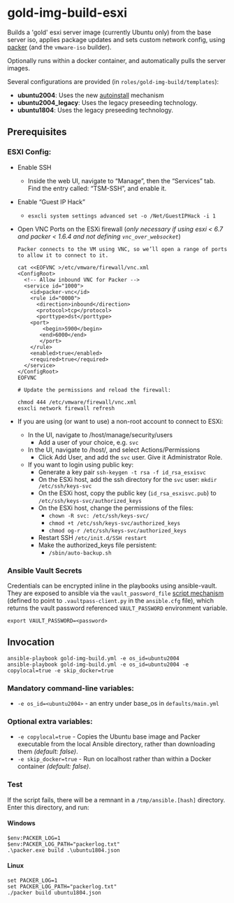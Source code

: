 # gold-img-build-esxi
Builds a 'gold' esxi server image (currently Ubuntu only) from the base server iso, applies package updates and sets custom network config, using [packer](https://www.packer.io/) (and the `vmware-iso` builder).

Optionally runs within a docker container, and automatically pulls the server images.

Several configurations are provided (in `roles/gold-img-build/templates`):
+ **ubuntu2004**:  Uses the new [autoinstall](https://ubuntu.com/server/docs/install/autoinstall-reference) mechanism
+ **ubuntu2004_legacy**:  Uses the legacy preseeding technology.
+ **ubuntu1804**:  Uses the legacy preseeding technology.

## Prerequisites

### ESXI Config:
+ Enable SSH
  + Inside the web UI, navigate to “Manage”, then the “Services” tab. Find the entry called: “TSM-SSH”, and enable it.
+ Enable “Guest IP Hack”
  + `esxcli system settings advanced set -o /Net/GuestIPHack -i 1`
+ Open VNC Ports on the ESXi firewall (_only necessary if using esxi < 6.7 and packer < 1.6.4 and not defining `vnc_over_websocket`_)
    ```
    Packer connects to the VM using VNC, so we’ll open a range of ports to allow it to connect to it.
    
    cat <<EOFVNC >/etc/vmware/firewall/vnc.xml
    <ConfigRoot>
      <!-- Allow inbound VNC for Packer -->
      <service id="1000">
        <id>packer-vnc</id>
        <rule id="0000">
          <direction>inbound</direction>
          <protocol>tcp</protocol>
          <porttype>dst</porttype>
        <port>
            <begin>5900</begin>
           <end>6000</end>
           </port>
        </rule>
        <enabled>true</enabled>
        <required>true</required>
      </service>
    </ConfigRoot>
    EOFVNC
 
    # Update the permissions and reload the firewall:
    
    chmod 444 /etc/vmware/firewall/vnc.xml
    esxcli network firewall refresh
    ```

+ If you are using (or want to use) a non-root account to connect to ESXi:
  + In the UI, navigate to /host/manage/security/users
    + Add a user of your choice, e.g. `svc`
  + In the UI, navigate to /host/, and select Actions/Permissions
    + Click Add User, and add the `svc` user.  Give it Administrator Role.
  + If you want to login using public key:
    + Generate a key pair `ssh-keygen -t rsa -f id_rsa_esxisvc`
    + On the ESXi host, add the ssh directory for the `svc` user: `mkdir /etc/ssh/keys-svc`
    + On the ESXi host, copy the public key (`id_rsa_esxisvc.pub`) to `/etc/ssh/keys-svc/authorized_keys`
    + On the ESXi host, change the permissions of the files: 
      + `chown -R svc: /etc/ssh/keys-svc/`
      + `chmod +t /etc/ssh/keys-svc/authorized_keys`
      + `chmod og-r /etc/ssh/keys-svc/authorized_keys`
    + Restart SSH `/etc/init.d/SSH restart`
    + Make the authorized_keys file persistent:
      + `/sbin/auto-backup.sh`


### Ansible Vault Secrets
Credentials can be encrypted inline in the playbooks using ansible-vault.  They are exposed to ansible via the `vault_password_file` [script mechanism](https://docs.ansible.com/ansible/latest/user_guide/playbooks_vault.html#vault-password-client-scripts) (defined to point to `.vaultpass-client.py` in the `ansible.cfg` file), which returns the vault password referenced `VAULT_PASSWORD` environment variable.
```
export VAULT_PASSWORD=<password>
```

## Invocation
```
ansible-playbook gold-img-build.yml -e os_id=ubuntu2004
ansible-playbook gold-img-build.yml -e os_id=ubuntu2004 -e copylocal=true -e skip_docker=true
```

### Mandatory command-line variables:
+ `-e os_id=<ubuntu2004>` - an entry under base_os in `defaults/main.yml`

### Optional extra variables:
+ `-e copylocal=true` - Copies the Ubuntu base image and Packer executable from the local Ansible directory, rather than downloading them _(default: false)_.  
+ `-e skip_docker=true` - Run on localhost rather than within a Docker container _(default: false)_.

### Test
If the script fails, there will be a remnant in a `/tmp/ansible.[hash]` directory.  Enter this directory, and run:

#### Windows
```
$env:PACKER_LOG=1
$env:PACKER_LOG_PATH="packerlog.txt"
.\packer.exe build .\ubuntu1804.json
```
#### Linux
```
set PACKER_LOG=1
set PACKER_LOG_PATH="packerlog.txt"
./packer build ubuntu1804.json
```
